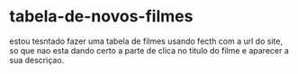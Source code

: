 # tabela-de-novos-filmes
estou tesntado fazer uma tabela de filmes  usando fecth com a url do site, so que nao esta dando certo a parte de clica no titulo do filme e aparecer a sua descriçao.
